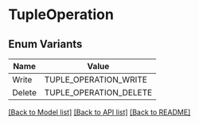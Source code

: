 # TupleOperation

## Enum Variants

| Name | Value |
|---- | -----|
| Write | TUPLE_OPERATION_WRITE |
| Delete | TUPLE_OPERATION_DELETE |


[[Back to Model list]](../README.md#documentation-for-models) [[Back to API list]](../README.md#documentation-for-api-endpoints) [[Back to README]](../README.md)


